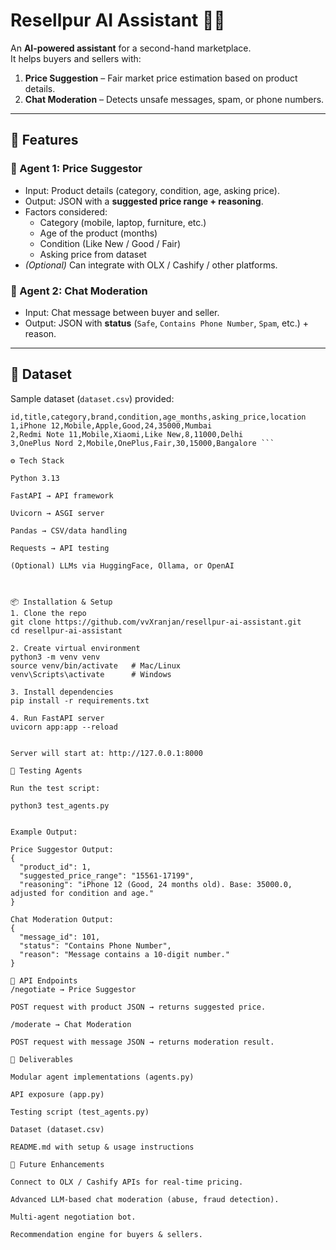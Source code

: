 # Resellpur AI Assistant 🛒🤖

An **AI-powered assistant** for a second-hand marketplace.  
It helps buyers and sellers with:
1. **Price Suggestion** – Fair market price estimation based on product details.  
2. **Chat Moderation** – Detects unsafe messages, spam, or phone numbers.  

---

## 🚀 Features

### 🔹 Agent 1: Price Suggestor
- Input: Product details (category, condition, age, asking price).
- Output: JSON with a **suggested price range + reasoning**.
- Factors considered:
  - Category (mobile, laptop, furniture, etc.)
  - Age of the product (months)
  - Condition (Like New / Good / Fair)
  - Asking price from dataset
- *(Optional)* Can integrate with OLX / Cashify / other platforms.

### 🔹 Agent 2: Chat Moderation
- Input: Chat message between buyer and seller.
- Output: JSON with **status** (`Safe`, `Contains Phone Number`, `Spam`, etc.) + reason.

---

## 📂 Dataset

Sample dataset (`dataset.csv`) provided:

```csv
id,title,category,brand,condition,age_months,asking_price,location
1,iPhone 12,Mobile,Apple,Good,24,35000,Mumbai
2,Redmi Note 11,Mobile,Xiaomi,Like New,8,11000,Delhi
3,OnePlus Nord 2,Mobile,OnePlus,Fair,30,15000,Bangalore ```

⚙️ Tech Stack

Python 3.13

FastAPI → API framework

Uvicorn → ASGI server

Pandas → CSV/data handling

Requests → API testing

(Optional) LLMs via HuggingFace, Ollama, or OpenAI



📦 Installation & Setup
1. Clone the repo
git clone https://github.com/vvXranjan/resellpur-ai-assistant.git
cd resellpur-ai-assistant

2. Create virtual environment
python3 -m venv venv
source venv/bin/activate   # Mac/Linux
venv\Scripts\activate      # Windows

3. Install dependencies
pip install -r requirements.txt

4. Run FastAPI server
uvicorn app:app --reload


Server will start at: http://127.0.0.1:8000

🧪 Testing Agents

Run the test script:

python3 test_agents.py


Example Output:

Price Suggestor Output:
{
  "product_id": 1,
  "suggested_price_range": "15561-17199",
  "reasoning": "iPhone 12 (Good, 24 months old). Base: 35000.0, adjusted for condition and age."
}

Chat Moderation Output:
{
  "message_id": 101,
  "status": "Contains Phone Number",
  "reason": "Message contains a 10-digit number."
}

📌 API Endpoints
/negotiate → Price Suggestor

POST request with product JSON → returns suggested price.

/moderate → Chat Moderation

POST request with message JSON → returns moderation result.

📝 Deliverables

Modular agent implementations (agents.py)

API exposure (app.py)

Testing script (test_agents.py)

Dataset (dataset.csv)

README.md with setup & usage instructions

🔮 Future Enhancements

Connect to OLX / Cashify APIs for real-time pricing.

Advanced LLM-based chat moderation (abuse, fraud detection).

Multi-agent negotiation bot.

Recommendation engine for buyers & sellers.
